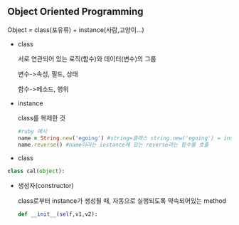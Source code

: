 Object Oriented Programming
----------------------------------
Object = class(포유류) + instance(사람,고양이...)
* class

  서로 연관되어 있는 로직(함수)와 데이터(변수)의 그룹
  
  변수->속성, 필드, 상태  
  
  함수->메소드, 행위 
  
* instance
  
  class를 복제한 것
  
  ```ruby
  #ruby 예시
  name = String.new('egoing') #string=클래스 string.new('egoing') = instance 즉, string이라는 클래스를 복제한 instance가 생성
  name.reverse() #name이라는 instance에 있는 reverse라는 함수를 호출
  ```
  
* class
```python
class cal(object):
```

* 생성자(constructor)

  class로부터 instance가 생성될 때, 자동으로 실행되도록 약속되어있는 method
  ```python
  def __init__(self,v1,v2):
  ```
